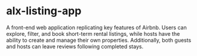 # alx-listing-app
A front-end web application replicating key features of Airbnb. Users can explore, filter, and book short-term rental listings, while hosts have the ability to create and manage their own properties. Additionally, both guests and hosts can leave reviews following completed stays.
